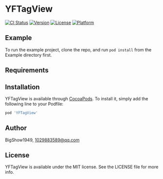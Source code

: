 # YFTagView

[![CI Status](https://img.shields.io/travis/BigShow1949/YFTagView.svg?style=flat)](https://travis-ci.org/BigShow1949/YFTagView)
[![Version](https://img.shields.io/cocoapods/v/YFTagView.svg?style=flat)](https://cocoapods.org/pods/YFTagView)
[![License](https://img.shields.io/cocoapods/l/YFTagView.svg?style=flat)](https://cocoapods.org/pods/YFTagView)
[![Platform](https://img.shields.io/cocoapods/p/YFTagView.svg?style=flat)](https://cocoapods.org/pods/YFTagView)

## Example

To run the example project, clone the repo, and run `pod install` from the Example directory first.

## Requirements

## Installation

YFTagView is available through [CocoaPods](https://cocoapods.org). To install
it, simply add the following line to your Podfile:

```ruby
pod 'YFTagView'
```

## Author

BigShow1949, 1029883589@qq.com

## License

YFTagView is available under the MIT license. See the LICENSE file for more info.
